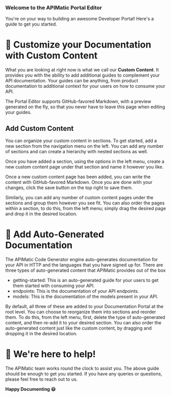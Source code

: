 ### Welcome to the APIMatic Portal Editor

You're on your way to building an awesome Developer Portal! Here's a guide to get you started.

# 📝 Customize your Documentation with Custom Content

What you are looking at right now is what we call our **Custom Content**. It provides you with the ability to add additional guides to complement your API documentation.
Your guides can be anything, from product documentation to additional context for your users on how to consume your API.

The Portal Editor supports GitHub-favored Markdown, with a preview generated on the fly, so that you never have to leave this page when editing your guides.

## Add Custom Content

You can organize your custom content in sections. To get started, add a new section from the navigation menu on the left. You can add any number of sections and can create a hierarchy with nested sections as well.

Once you have added a section, using the options in the left menu, create a new custom content page under that section and name it however you like.

Once a new custom content page has been added, you can write the content with GitHub-favored Markdown. Once you are done with your changes, click the save button on the top right to save them.

Similarly, you can add any number of custom content pages under the sections and group them however you see fit.
You can also order the pages within a section, to do this, from the left menu; simply drag the desired page and drop it in the desired location.

# 📃 Add Auto-Generated Documentation

The APIMatic Code Generator engine auto-generates documentation for your API in HTTP and the languages that you have signed up for.
There are three types of auto-generated content that APIMatic provides out of the box

- getting-started: This is an auto-generated guide for your users to get them started with consuming your API.
- endpoints: This is the documentation of your API endpoints.
- models: This is the documentation of the models present in your API.

By default, all three of these are added to your Documentation Portal at the root level. You can choose to reorganize them into sections and reorder them.
To do this, from the left menu, first, delete the type of auto-generated content, and then re-add it to your desired section. You can also order the auto-generated content just like the custom content, by dragging and dropping it in the desired location.

# 💬 We're here to help!

The APIMatic team works round the clock to assist you. The above guide should be enough to get you started. If you have any queries or questions, please feel free to reach out to us.

**Happy Documenting 😃**
